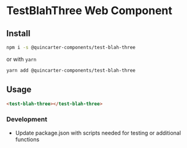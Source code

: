 # TestBlahThree Web Component

## Install

```bash
npm i -s @quincarter-components/test-blah-three
```

or with `yarn`

```bash
yarn add @quincarter-components/test-blah-three
```

## Usage

```html
<test-blah-three></test-blah-three>
```

### Development

- Update package.json with scripts needed for testing or additional functions
